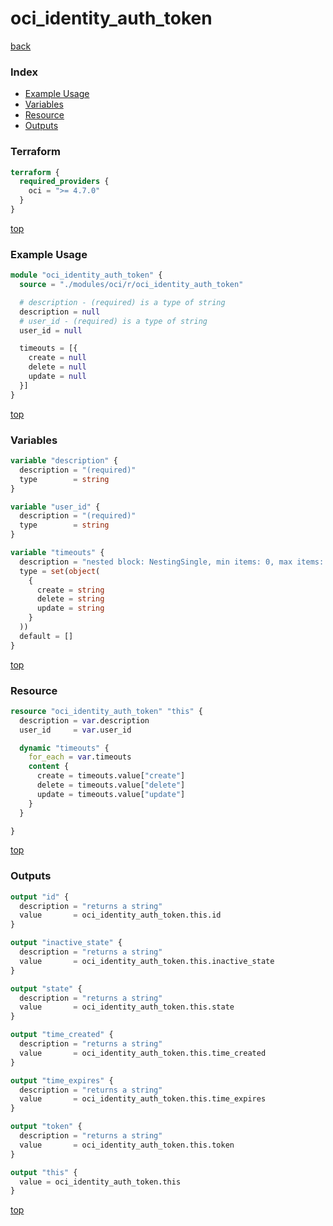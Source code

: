 # oci_identity_auth_token

[back](../oci.md)

### Index

- [Example Usage](#example-usage)
- [Variables](#variables)
- [Resource](#resource)
- [Outputs](#outputs)

### Terraform

```terraform
terraform {
  required_providers {
    oci = ">= 4.7.0"
  }
}
```

[top](#index)

### Example Usage

```terraform
module "oci_identity_auth_token" {
  source = "./modules/oci/r/oci_identity_auth_token"

  # description - (required) is a type of string
  description = null
  # user_id - (required) is a type of string
  user_id = null

  timeouts = [{
    create = null
    delete = null
    update = null
  }]
}
```

[top](#index)

### Variables

```terraform
variable "description" {
  description = "(required)"
  type        = string
}

variable "user_id" {
  description = "(required)"
  type        = string
}

variable "timeouts" {
  description = "nested block: NestingSingle, min items: 0, max items: 0"
  type = set(object(
    {
      create = string
      delete = string
      update = string
    }
  ))
  default = []
}
```

[top](#index)

### Resource

```terraform
resource "oci_identity_auth_token" "this" {
  description = var.description
  user_id     = var.user_id

  dynamic "timeouts" {
    for_each = var.timeouts
    content {
      create = timeouts.value["create"]
      delete = timeouts.value["delete"]
      update = timeouts.value["update"]
    }
  }

}
```

[top](#index)

### Outputs

```terraform
output "id" {
  description = "returns a string"
  value       = oci_identity_auth_token.this.id
}

output "inactive_state" {
  description = "returns a string"
  value       = oci_identity_auth_token.this.inactive_state
}

output "state" {
  description = "returns a string"
  value       = oci_identity_auth_token.this.state
}

output "time_created" {
  description = "returns a string"
  value       = oci_identity_auth_token.this.time_created
}

output "time_expires" {
  description = "returns a string"
  value       = oci_identity_auth_token.this.time_expires
}

output "token" {
  description = "returns a string"
  value       = oci_identity_auth_token.this.token
}

output "this" {
  value = oci_identity_auth_token.this
}
```

[top](#index)